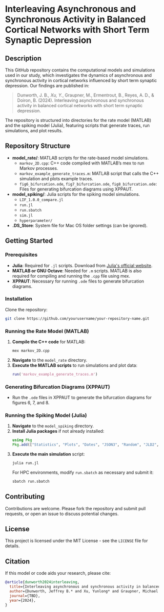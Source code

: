 # Interleaving Asynchronous and Synchronous Activity in Balanced Cortical Networks with Short Term Synaptic Depression

## Description
This GitHub repository contains the computational models and simulations used in our study, which investigates the dynamics of asynchronous and synchronous activity in cortical networks influenced by short term synaptic depression. Our findings are published in:

> Dunworth, J. B.*, Xu, Y.*, Graupner, M., Ermentrout, B., Reyes, A. D., & Doiron, B. (2024). Interleaving asynchronous and synchronous activity in balanced cortical networks with short term synaptic depression. 

The repository is structured into directories for the rate model (MATLAB) and the spiking model (Julia), featuring scripts that generate traces, run simulations, and plot results.

## Repository Structure
- **model_rate/**: MATLAB scripts for the rate-based model simulations.
  - `markov_2D.cpp`: C++ code compiled with MATLAB’s mex to run Markov processes.
  - `markov_example_generate_traces.m`: MATLAB script that calls the C++ simulation and plots example traces.
  - `fig6_bifurcation.ode`, `fig7_bifurcation.ode`, `fig8_bifurcation.ode`: Files for generating bifurcation diagrams using XPPAUT.
- **model_spiking/**: Julia scripts for the spiking model simulations.
  - `LIF_1.0.0_compare.jl`
  - `run.jl`
  - `run.sbatch`
  - `sim.jl`
  - `hyperparameter/`
- **.DS_Store**: System file for Mac OS folder settings (can be ignored).

## Getting Started

### Prerequisites
- **Julia**: Required for `.jl` scripts. Download from [Julia's official website](https://julialang.org/downloads/).
- **MATLAB or GNU Octave**: Needed for `.m` scripts. MATLAB is also required for compiling and running the `.cpp` file using mex.
- **XPPAUT**: Necessary for running `.ode` files to generate bifurcation diagrams.

### Installation
Clone the repository:
```bash
git clone https://github.com/yourusername/your-repository-name.git
```

### Running the Rate Model (MATLAB)
1. **Compile the C++ code** for MATLAB:
   ```bash
   mex markov_2D.cpp
   ```
2. **Navigate** to the `model_rate` directory.
3. **Execute the MATLAB scripts** to run simulations and plot data:
   ```matlab
   run('markov_example_generate_traces.m')
   ```

### Generating Bifurcation Diagrams (XPPAUT)
- Run the `.ode` files in XPPAUT to generate the bifurcation diagrams for figures 6, 7, and 8.

### Running the Spiking Model (Julia)
1. **Navigate** to the `model_spiking` directory.
2. **Install Julia packages** if not already installed:
   ```julia
   using Pkg
   Pkg.add(["Statistics", "Plots", "Dates", "JSON3", "Random", "JLD2", "Distributed", "SharedArrays", "Measures", "Distributions"])
   ```
3. **Execute the main simulation** script:
   ```bash
   julia run.jl
   ```
   For HPC environments, modify `run.sbatch` as necessary and submit it:
   ```bash
   sbatch run.sbatch
   ```

## Contributing
Contributions are welcome. Please fork the repository and submit pull requests, or open an issue to discuss potential changes.

## License
This project is licensed under the MIT License - see the `LICENSE` file for details.

## Citation
If this model or code aids your research, please cite:
```bibtex
@article{dunworth2024interleaving,
  title={Interleaving asynchronous and synchronous activity in balanced cortical networks with short term synaptic depression},
  author={Dunworth, Jeffrey B.* and Xu, Yunlong* and Graupner, Michael and Ermentrout, Bard and Reyes, Alex D. and Doiron, Brent},
  journal={TBD},
  year={2024},
}
```
